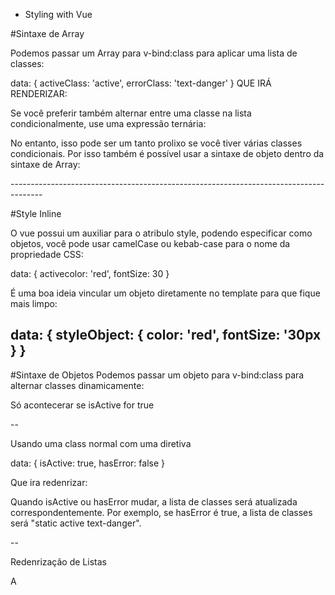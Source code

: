 - Styling with Vue

#Sintaxe de Array

Podemos passar um Array para v-bind:class para aplicar uma lista de classes:
<div v-bind:class="[activeClass, errorClass]"></div>

data: {
    activeClass: 'active',
    errorClass: 'text-danger'
}
QUE IRÁ RENDERIZAR: <div class="active text-danger"></div>

Se você preferir também alternar entre uma classe na lista condicionalmente, use uma expressão ternária:

<div v-bind:class="[isActive ? activeClass : '', errorClass ]"></div>

No entanto, isso pode ser um tanto prolixo se você tiver várias classes condicionais. Por isso também é possível usar a sintaxe de objeto dentro da sintaxe de Array:
<div v-bind:class="[{ active: isActive }, errorClass]"></div>
--------------------------------------------------------------------------------------

#Style Inline 

O vue possui um auxiliar para o atribulo style, podendo especificar como objetos,
você pode usar camelCase ou kebab-case para o nome da propriedade CSS:

<div v-bind:style=" color: activeColor, fontSize: fontSize + 'px' " ></div>

data: {
    activecolor: 'red',
    fontSize: 30
}

É uma boa ideia vincular um objeto diretamente no template para que fique mais limpo:

data: {
    styleObject: {
        color: 'red',
        fontSize: '30px
    }
}
-------------------------------------------------------------------------------------
#Sintaxe de Objetos 
Podemos passar um objeto para v-bind:class para alternar classes dinamicamente:

<div v-bind:class="{ active: isActive }"></div> Só acontecerar se isActive for true

--
<div
  class="static"
  v-bind:class="{ active: isActive, 'text-danger': hasError }"
></div> Usando uma class normal com uma diretiva

data: {
  isActive: true,
  hasError: false
}

Que ira redenrizar:

<div class="static active"></div>

Quando isActive ou hasError mudar, a lista de classes será atualizada correspondentemente. Por exemplo, se hasError é true, a lista de classes será "static active text-danger".

--

Redenrização de Listas 

A


